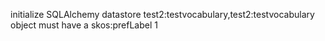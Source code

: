 initialize SQLAlchemy datastore
test2:testvocabulary,test2:testvocabulary object must have a skos:prefLabel
1
